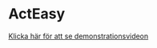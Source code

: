 ActEasy
=======

[Klicka här för att se demonstrationsvideon ](https://www.youtube.com/watch?v=S7NIj3FYow8&feature=youtu.be)